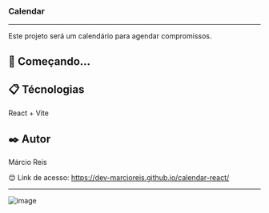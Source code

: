 ### Calendar

---

Este projeto será um calendário para agendar compromissos.

## 🚀 Começando...

## 📋 Técnologias
React + Vite

## ✒️ Autor
Márcio Reis

😊 Link de acesso: https://dev-marcioreis.github.io/calendar-react/

---
![image](https://user-images.githubusercontent.com/122680054/233792953-c5603724-ea24-4eae-9fa3-caa5d9aa7fec.png)

